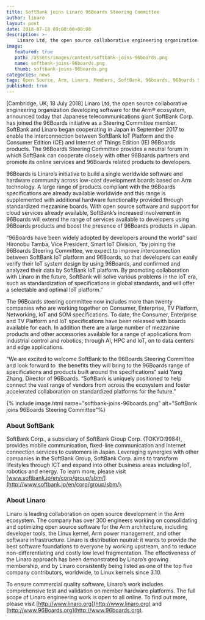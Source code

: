 ```yaml
---
title: SoftBank joins Linaro 96Boards Steering Committee
author: linaro
layout: post
date: 2018-07-18 09:00:00+00:00
description: >-
    Linaro Ltd, the open source collaborative engineering organization developing software for the Arm® ecosystem, announced today that Japanese telecommunications giant SoftBank Corp. has joined the 96Boards initiative as a Steering Committee member.
image:
   featured: true
   path: /assets/images/content/softbank-joins-96boards.png
   name: softbank-joins-96boards.png
   thumb: softbank-joins-96boards.png
categories: news
tags: Open Source, Arm, Linaro, Members, SoftBank, 96boards, 96Boards SC
published: true
---
```

[Cambridge, UK; 18 July 2018] Linaro Ltd, the open source collaborative engineering organization developing software for the Arm® ecosystem, announced today that Japanese telecommunications giant SoftBank Corp. has joined the 96Boards initiative as a Steering Committee member. SoftBank and Linaro began cooperating in Japan in September 2017 to enable the interconnection between SoftBank IoT Platform and the Consumer Edition (CE) and Internet of Things Edition (IE) 96Boards products. The 96Boards Steering Committee provides a neutral forum in which SoftBank can cooperate closely with other 96Boards partners and promote its online services and 96Boards related products to developers.

96Boards is Linaro’s initiative to build a single worldwide software and hardware community across low-cost development boards based on Arm technology. A large range of products compliant with the 96Boards specifications are already available worldwide and this range is supplemented with additional hardware functionality provided through standardized mezzanine boards. With open source software and support for cloud services already available, SoftBank’s increased involvement in 96Boards will extend the range of services available to developers using 96Boards products and boost the presence of 96Boards products in Japan.

“96Boards have been widely adopted by developers around the world” said Hironobu Tamba, Vice President, Smart IoT Division, “by joining the 96Boards Steering Committee, we expect to improve interconnection between SoftBank IoT platform and 96Boards, so that developers can easily verify their IoT system design by using 96Boards, and confirmed and analyzed their data by SoftBank IoT platform. By promoting collaboration with Linaro in the future, SoftBank will solve various problems in the IoT era, such as standardization of specifications in global standards, and will offer a selectable and optimal IoT platform.”

The 96Boards steering committee now includes more than twenty companies who are working together on Consumer, Enterprise, TV Platform, Networking, IoT and SOM specifications. To date, the Consumer, Enterprise and TV Platform and IoT specifications have been released with boards available for each. In addition there are a large number of mezzanine products and other accessories available for a range of applications from industrial control and robotics, through AI, HPC and IoT, on to data centers and edge applications.

“We are excited to welcome SoftBank to the 96Boards Steering Committee and look forward to  the benefits they will bring to the 96Boards range of specifications and products built around the specifications” said Yang Zhang, Director of 96Boards. “SoftBank is uniquely positioned to help connect the vast range of vendors from across the ecosystem and foster accelerated collaboration on standardized platforms for the future.”

{% include image.html name="softbank-joins-96boards.png" alt="SoftBank joins 96Boards Steering Committee"%}

### About SoftBank

SoftBank Corp., a subsidiary of SoftBank Group Corp. (TOKYO:9984), provides mobile communication, fixed-line communication and Internet connection services to customers in Japan. Leveraging synergies with other companies in the SoftBank Group, SoftBank Corp. aims to transform lifestyles through ICT and expand into other business areas including IoT, robotics and energy. To learn more, please visit [www.softbank.jp/en/corp/group/sbm/](http://www.softbank.jp/en/corp/group/sbm/). 

### About Linaro

Linaro is leading collaboration on open source development in the Arm ecosystem. The company has over 300 engineers working on consolidating and optimizing open source software for the Arm architecture, including developer tools, the Linux kernel, Arm power management, and other software infrastructure. Linaro is distribution neutral: it wants to provide the best software foundations to everyone by working upstream, and to reduce non-differentiating and costly low level fragmentation. The effectiveness of the Linaro approach has been demonstrated by Linaro’s growing membership, and by Linaro consistently being listed as one of the top five company contributors, worldwide, to Linux kernels since 3.10.

To ensure commercial quality software, Linaro’s work includes comprehensive test and validation on member hardware platforms. The full scope of Linaro engineering work is open to all online. To find out more, please visit [http://www.linaro.org](http://www.linaro.org) and [http://www.96Boards.org](http://www.96boards.org).